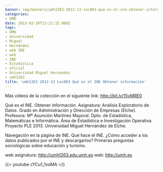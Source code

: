 ```yaml
---
banner: img/banners/umh1263-2012-13-lec003-que-es-el-ine-obtener-informacion.jpg
categories:
- UMH
date: 2013-02-26T13:21:15.000Z
tags:
- UMH
- Universidad
- Miguel
- Hernández
- web INE
- web
- INE
- Estadística
- oficial
- Universidad Miguel Hernandez
- umh1263
title: 'umh1263 2012-13 Lec003 Qué es el INE Obtener información'
---
```


Más vídeos de la colección en el siguiente link: http://bit.ly/15vMRE0

Qué es el INE. Obtener información.
Asignatura: Análisis Exploratorio de Datos.
Grado en Administración y Dirección de Empresas (Elche).
Profesora: Mª Asunción Martínez Mayoral.
Dpto. de Estadística, Matemáticas e Informática.
Área de Estadística e Investigación Operativa.
Proyecto PLE 2013. Universidad Miguel Hernández de Elche.

Navegación en la página de INE. Qué hace el INE. ¿Cómo acceder a los datos publicados por el INE y descargarlos? Primeras preguntas sociológicas sobre educación y turismo.

web asignatura: http://umh1263.edu.umh.es
web: http://umh.es

{{< youtube cYCu1_1voMA >}}
